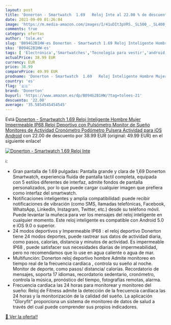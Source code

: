 ```yaml
---
layout: post
title: 'Donerton - Smartwatch  1.69   Reloj Inte al 22.00 % de descuento'
date: 2021-09-09 01:26:04
image: 'https://m.media-amazon.com/images/I/41uDIt3pVRS._SL500_._SL400_.jpg'
comments: true
category: ofertas
author: 'tole.es'
slug: 'B094G2B1HW-es Donerton - Smartwatch 1.69 Reloj Inteligente Hombre Mujer...'
sku: 'B094G2B1HW-es'
tags: [ 'Electrónica','Smartwatches','Tecnología para vestir','android','donerton', ]
actualPrice: 38.99 EUR
currency: EUR
price: 38.99
comparePrice: 49.99 EUR
prodname: 'Donerton - Smartwatch  1.69   Reloj Inteligente Hombre Mujer  Impermeable IP68 Reloj Deportivo con Pulsómetro  Monitor de Sueño  Monitores de Actividad  Cronómetro  Podómetro  Pulsera Actividad para iOS Android'
country: 'es'
flag: '🇪🇸'
brand: 'Donerton'
buyurl: 'https://www.amazon.es/dp/B094G2B1HW/?tag=tolees-21'
descuento: '22.00'
average: '35.5854545454545'
---
```


Está [Donerton - Smartwatch  1.69   Reloj Inteligente Hombre Mujer  Impermeable IP68 Reloj Deportivo con Pulsómetro  Monitor de Sueño  Monitores de Actividad  Cronómetro  Podómetro  Pulsera Actividad para iOS Android](https://www.amazon.es/dp/B094G2B1HW/?tag=tolees-21) con 22.00 de descuento por 38.99 EUR (original: 49.99 EUR) en el siguiente enlace!

[![Donerton - Smartwatch  1.69   Reloj Inte](https://m.media-amazon.com/images/I/41uDIt3pVRS._SL500_._SL400_.jpg)](https://www.amazon.es/dp/B094G2B1HW/?tag=tolees-21)

ℹ️:

- Gran pantalla de 1.69 pulgadas: Pantalla grande y clara de 1,69 Donerton Smartwatch, experiencia fluida de pantalla táctil completa, equipada con 5 estilos diferentes de interfaz, admite fondos de pantalla personalizados, por lo que puede cargar cualquier imagen que prefiera como interfaz del smartwatch.
- Notificaciones inteligentes y amplia compatibilidad: puede recibir notificaciones de vibración (como SMS, llamadas telefónicas, Facebook, WhatsApp, LinkedIn, Instagram, Twitter, etc.) desde su teléfono móvil. Puede levantar la muñeca para ver los mensajes del reloj inteligente en cualquier momento. Este reloj inteligente es compatible con Android 5.0 e iOS 9.0 o superior.
- 24 modos deportivos y Impermeable IP68 : el reloj deportivo Donerton tiene 24 modos deportes, puede rastrear sus datos de actividad diaria, como pasos, calorías, distancia y minutos de actividad. Es impermeable IP68 , puede satisfacer sus necesidades diarias de impermeabilidad, pero no recomendamos que lo use en agua caliente o agua de mar.
- Multifunción: Donerton reloj deportivo hombre Admite monitoreo en tiempo real de la frecuencia cardíaca , controla su sueño al noche. Monitor de deporte, como pasos/ distancia/ calorías. Recordatorio de mensajes, soporta 17 idiomas, recordatorio sedentario, cronómetro, controla la música, pronóstico del tiempo, fotografías remotas, alarma.
- Frecuencia cardíaca las 24 horas para monitorear y monitoreo del sueño: Reloj de Fitness admite la detección de la frecuencia cardíaca las 24 horas y la monitorización de la calidad del sueño. La aplicación "Gloryfit" proporciona un sistema de monitoreo de datos de salud a través del cual puede comprender sus propios indicadores.

[🛒 Ver la oferta!!](https://www.amazon.es/dp/B094G2B1HW/?tag=tolees-21)
